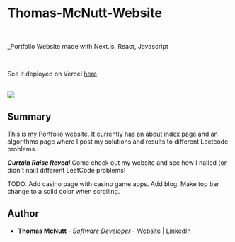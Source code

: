# Thomas-McNutt-Website

<br>

_Portfolio Website made with Next.js, React, Javascript

<br>

See it deployed on Vercel [here](https://thomas-mcnutt-website.vercel.app/)

<br>

<image src="https://github.com/pachown/Thomas-McNutt-Website/tree/main/website/public/WebsiteView.png">

## Summary

This is my Portfolio website. It currently has an about index page and an algorithms page where I post my solutions and results to different Leetcode problems.

***Curtain Raise Reveal*** Come check out my website and see how I nailed (or didn't nail) different LeetCode problems!

TODO: Add casino page with casino game apps. 
Add blog. 
Make top bar change to a solid color when scrolling.

## Author

* **Thomas McNutt** - *Software Developer* - [Website](https://thomas-mcnutt-website.vercel.app/) | [LinkedIn](https://www.linkedin.com/in/tom-mcnutt-97526588/)
